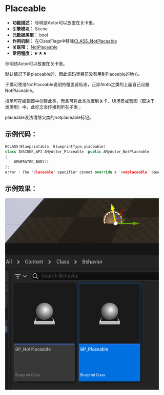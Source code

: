 # Placeable

- **功能描述：**  标明该Actor可以放置在关卡里。
- **引擎模块：** Scene
- **元数据类型：** bool
- **作用机制：** 在ClassFlags中移除[CLASS_NotPlaceable](#Flags_EClassFlags_CLASS_NotPlaceable)
- **关联项：** [NotPlaceable](#Specifier_UCLASS_Scene_NotPlaceable)
- **常用程度：★★★**

标明该Actor可以放置在关卡里。

默认情况下是placeable的，因此源码里目前没有用到Placeable的地方。

子类可使用NotPlaceable说明符覆盖此标志，正如AInfo之类的上面自己设置NotPlaceable。

指示可在编辑器中创建此类，而且可将此类放置到关卡、UI场景或蓝图（取决于类类型）中。此标志会传播到所有子类；

placeable没法清除父类的notplaceable标记。

## 示例代码：

```cpp
UCLASS(Blueprintable, BlueprintType,placeable)
class INSIDER_API AMyActor_Placeable :public AMyActor_NotPlaceable
{
	GENERATED_BODY()
};
error : The 'placeable' specifier cannot override a 'nonplaceable' base class. Classes are assumed to be placeable by default. Consider whether using the 'abstract' specifier on the base class would work.
```

## 示例效果：

![Untitled](Specifier_UCLASS_Scene_Placeable_Untitled.png)